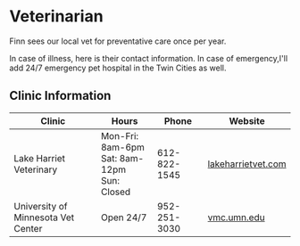 # Veterinarian

Finn sees our local vet for preventative care once per year.

In case of illness, here is their contact information. In case of emergency,I'll add 24/7 emergency pet hospital in the Twin Cities as well.

## Clinic Information

Clinic | Hours | Phone | Website
----- | ----- | ----- | -----
Lake Harriet Veterinary | Mon-Fri: 8am-6pm <br />Sat: 8am-12pm<br /> Sun: Closed | 612-822-1545 | [lakeharrietvet.com](https://lakeharrietvet.com/)
University of Minnesota Vet Center | Open 24/7 | 952-251-3030 | [vmc.umn.edu](https://vmc.umn.edu/)
